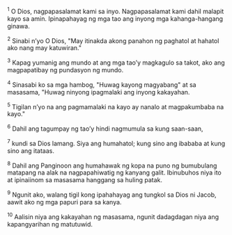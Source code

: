 <sup>1</sup>
O Dios, nagpapasalamat kami sa inyo. Nagpapasalamat kami dahil malapit kayo sa amin. Ipinapahayag ng mga tao ang inyong mga kahanga-hangang ginawa. 

<sup>2</sup>
Sinabi nʼyo O Dios, "May itinakda akong panahon ng paghatol at hahatol ako nang may katuwiran." 

<sup>3</sup>
Kapag yumanig ang mundo at ang mga taoʼy magkagulo sa takot, ako ang magpapatibay ng pundasyon ng mundo. 

<sup>4</sup>
Sinasabi ko sa mga hambog, "Huwag kayong magyabang" at sa masasama, "Huwag ninyong ipagmalaki ang inyong kakayahan. 

<sup>5</sup>
Tigilan nʼyo na ang pagmamalaki na kayo ay nanalo at magpakumbaba na kayo." 

<sup>6</sup>
Dahil ang tagumpay ng taoʼy hindi nagmumula sa kung saan-saan, 

<sup>7</sup>
kundi sa Dios lamang. Siya ang humahatol; kung sino ang ibababa at kung sino ang itataas. 

<sup>8</sup>
Dahil ang Panginoon ang humahawak ng kopa na puno ng bumubulang matapang na alak na nagpapahiwatig ng kanyang galit. Ibinubuhos niya ito at ipinaiinom sa masasama hanggang sa huling patak. 

<sup>9</sup>
Ngunit ako, walang tigil kong ipahahayag ang tungkol sa Dios ni Jacob, aawit ako ng mga papuri para sa kanya. 

<sup>10</sup>
Aalisin niya ang kakayahan ng masasama, ngunit dadagdagan niya ang kapangyarihan ng matutuwid.
